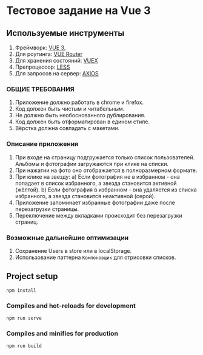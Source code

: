# Тестовое задание на Vue 3

## Используемые инструменты
1. Фреймворк: [VUE 3]('https://vuejs.org/'),
2. Для роутинга: [VUE Router]('https://router.vuejs.org/')
3. Для хранения состояний: [VUEX]('https://vuex.vuejs.org/')
4. Препроцессор: [LESS]('https://lesscss.org/')
5. Для запросов на сервер: [AXIOS]('https://axios-http.com/docs/intro')

### ОБЩИЕ ТРЕБОВАНИЯ

1. Приложение должно работать в chrome и firefox.
2. Код должен быть чистым и читабельным.
3. Не должно быть необоснованного дублирования.
4. Код должен быть отформатирован в едином стиле.
5. Вёрстка должна совпадать с макетами.

### Описание приложения

1. При входе на страницу подгружается только список пользователей. Альбомы и фотографии загружаются при клике на списки.
2. При нажатии на фото оно отображается в полноразмерном формате.
3. При клике на звезду:
   a) Если фотография не в избранном - она попадает в список избранного, а звезда становится активной (жёлтой). b) Если
   фотография в избранном - она удаляется из списка избранного, а звезда становится неактивной (серой).
4. Приложение запоминает избранные фотографии даже после перезагрузки страницы.
5. Переключение между вкладками происходит без перезагрузки страниц.

### Возможные дальнейшие оптимизации

1. Сохранение Users в store или в localStorage.
2. Использование паттерна ``` Компоновщик ``` для отрисовки списков.

## Project setup

```
npm install
```

### Compiles and hot-reloads for development

```
npm run serve
```

### Compiles and minifies for production

```
npm run build
```
